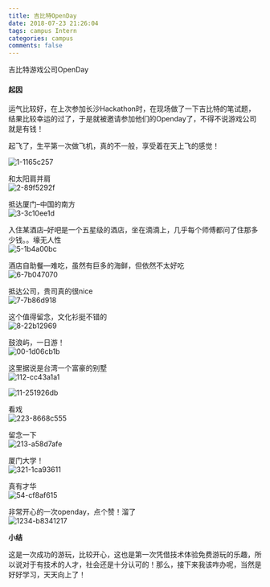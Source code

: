 ```yaml
---
title: 吉比特OpenDay
date: 2018-07-23 21:26:04
tags: campus Intern
categories: campus
comments: false 
---
```


 吉比特游戏公司OpenDay

<!--more-->

#### 起因


运气比较好，在上次参加长沙Hackathon时，在现场做了一下吉比特的笔试题，结果比较幸运的过了，于是就被邀请参加他们的Openday了，不得不说游戏公司就是有钱！

起飞了，生平第一次做飞机，真的不一般，享受着在天上飞的感觉！

![1-1165c257](吉比特OpenDay/image/1-1165c257.jpg)



和太阳肩并肩  
![2-89f5292f](吉比特OpenDay/image/2-89f5292f.jpg)


抵达厦门–中国的南方  
![3-3c10ee1d](吉比特OpenDay/image/3-3c10ee1d.jpg)


入住某酒店–好吧是一个五星级的酒店，坐在滴滴上，几乎每个师傅都问了住那多少钱。。壕无人性  
![5-1b4a00bc](吉比特OpenDay/image/5-1b4a00bc.jpg)


酒店自助餐—难吃，虽然有巨多的海鲜，但依然不太好吃  
![6-7b047070](吉比特OpenDay/image/6-7b047070.jpg)


抵达公司，贵司真的很nice  
![7-7b86d918](吉比特OpenDay/image/7-7b86d918.jpg)




这个值得留念，文化衫挺不错的  
![8-22b12969](吉比特OpenDay/image/8-22b12969.jpg)


鼓浪屿，一日游！  
![00-1d06cb1b](吉比特OpenDay/image/00-1d06cb1b.jpg)



这里据说是台湾一个富豪的别墅  
![112-cc43a1a1](吉比特OpenDay/image/112-cc43a1a1.jpg)


![11-251926db](吉比特OpenDay/image/11-251926db.jpg)

看戏  
![223-8668c555](吉比特OpenDay/image/223-8668c555.jpg)


留念一下  
![213-a58d7afe](吉比特OpenDay/image/213-a58d7afe.jpg)


厦门大学！  
![321-1ca93611](吉比特OpenDay/image/321-1ca93611.jpg)


真有才华  
![54-cf8af615](吉比特OpenDay/image/54-cf8af615.jpg)





非常开心的一次openday，点个赞！溜了  
![1234-b8341217](吉比特OpenDay/image/1234-b8341217.jpg)


**小结**

这是一次成功的游玩，比较开心，这也是第一次凭借技术体验免费游玩的乐趣，所以说对于有技术的人才，社会还是十分认可的！那么，接下来我该咋办呢，当然是好好学习，天天向上了！